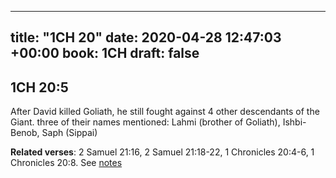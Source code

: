 
---
title: "1CH 20"
date: 2020-04-28 12:47:03 +00:00
book: 1CH
draft: false
---

## 1CH 20:5

After David killed Goliath, he still fought against 4 other descendants of the Giant. three of their names mentioned: Lahmi (brother of Goliath), Ishbi-Benob, Saph (Sippai)

**Related verses**: 2 Samuel 21:16, 2 Samuel 21:18-22, 1 Chronicles 20:4-6, 1 Chronicles 20:8. See [notes](https://my.bible.com/notes/3417703647034466666)

